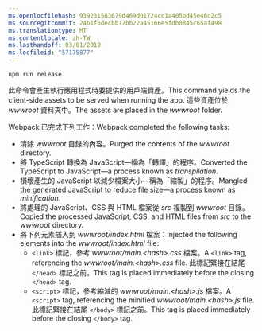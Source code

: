 ```yaml
---
ms.openlocfilehash: 939231583679d469d01724cc1a405bd45e46d2c5
ms.sourcegitcommit: 24b1f6decbb17bb22a45166e5fdb0845c65af498
ms.translationtype: MT
ms.contentlocale: zh-TW
ms.lasthandoff: 03/01/2019
ms.locfileid: "57175877"
---
```

```console
npm run release
```

<span data-ttu-id="87761-101">此命令會產生執行應用程式時要提供的用戶端資產。</span><span class="sxs-lookup"><span data-stu-id="87761-101">This command yields the client-side assets to be served when running the app.</span></span> <span data-ttu-id="87761-102">這些資產位於 *wwwroot* 資料夾中。</span><span class="sxs-lookup"><span data-stu-id="87761-102">The assets are placed in the *wwwroot* folder.</span></span>

<span data-ttu-id="87761-103">Webpack 已完成下列工作：</span><span class="sxs-lookup"><span data-stu-id="87761-103">Webpack completed the following tasks:</span></span>

* <span data-ttu-id="87761-104">清除 *wwwroot* 目錄的內容。</span><span class="sxs-lookup"><span data-stu-id="87761-104">Purged the contents of the *wwwroot* directory.</span></span>
* <span data-ttu-id="87761-105">將 TypeScript 轉換為 JavaScript&mdash;稱為「轉譯」的程序。</span><span class="sxs-lookup"><span data-stu-id="87761-105">Converted the TypeScript to JavaScript&mdash;a process known as *transpilation*.</span></span>
* <span data-ttu-id="87761-106">損壞產生的 JavaScript 以減少檔案大小&mdash;稱為「縮製」的程序。</span><span class="sxs-lookup"><span data-stu-id="87761-106">Mangled the generated JavaScript to reduce file size&mdash;a process known as *minification*.</span></span>
* <span data-ttu-id="87761-107">將處理的 JavaScript、CSS 與 HTML 檔案從 *src* 複製到 *wwwroot* 目錄。</span><span class="sxs-lookup"><span data-stu-id="87761-107">Copied the processed JavaScript, CSS, and HTML files from *src* to the *wwwroot* directory.</span></span>
* <span data-ttu-id="87761-108">將下列元素插入到 *wwwroot/index.html* 檔案：</span><span class="sxs-lookup"><span data-stu-id="87761-108">Injected the following elements into the *wwwroot/index.html* file:</span></span>
    * <span data-ttu-id="87761-109">`<link>` 標記，參考 *wwwroot/main.\<hash\>.css* 檔案。</span><span class="sxs-lookup"><span data-stu-id="87761-109">A `<link>` tag, referencing the *wwwroot/main.\<hash\>.css* file.</span></span> <span data-ttu-id="87761-110">此標記緊接在結尾 `</head>` 標記之前。</span><span class="sxs-lookup"><span data-stu-id="87761-110">This tag is placed immediately before the closing `</head>` tag.</span></span>
    * <span data-ttu-id="87761-111">`<script>` 標記，參考縮減的 *wwwroot/main.\<hash\>.js* 檔案。</span><span class="sxs-lookup"><span data-stu-id="87761-111">A `<script>` tag, referencing the minified *wwwroot/main.\<hash\>.js* file.</span></span> <span data-ttu-id="87761-112">此標記緊接在結尾 `</body>` 標記之前。</span><span class="sxs-lookup"><span data-stu-id="87761-112">This tag is placed immediately before the closing `</body>` tag.</span></span>
